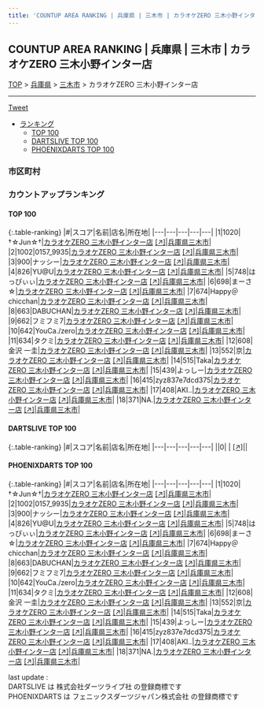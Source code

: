 ```yaml
---
title: 'COUNTUP AREA RANKING | 兵庫県 | 三木市 | カラオケZERO 三木小野インター店'
---
```

## COUNTUP AREA RANKING | 兵庫県 | 三木市 | カラオケZERO 三木小野インター店

[TOP](/darts/rank/) > [兵庫県](/darts/rank/兵庫県/) > [三木市](/darts/rank/兵庫県/三木市/) > カラオケZERO 三木小野インター店

___

<a href="https://twitter.com/share?ref_src=twsrc%5Etfw" data-text="COUNTUP AREA RANKING | 兵庫県三木市カラオケZERO 三木小野インター店" class="twitter-share-button" data-hashtags="DARTSLIVE,PHOENIXDARTS,darts,ダーツ" data-show-count="false">Tweet</a>

* [ランキング](#カウントアップランキング)
    * [TOP 100](#top-100)
    * [DARTSLIVE TOP 100](#dartslive-top-100)
    * [PHOENIXDARTS TOP 100](#phoenixdarts-top-100)

### 市区町村

<ul>

</ul>

### カウントアップランキング

#### TOP 100



{:.table-ranking}
|#|スコア|名前|店名|所在地|
|---|---|---|---|---|
|1|1020|<span class="rank-name-pd">†☆Jun☆†</span>|<a href="/darts/rank/shops/88305.html">カラオケZERO 三木小野インター店</a> <a href="https://vs.phoenixdarts.com/jp/shop/shopDetailInfo/s_88305?s_seq=88305">[↗]</a>|<a href="/darts/rank/兵庫県/三木市">兵庫県三木市</a>|
|2|1002|<span class="rank-name-pd">0157_9935</span>|<a href="/darts/rank/shops/88305.html">カラオケZERO 三木小野インター店</a> <a href="https://vs.phoenixdarts.com/jp/shop/shopDetailInfo/s_88305?s_seq=88305">[↗]</a>|<a href="/darts/rank/兵庫県/三木市">兵庫県三木市</a>|
|3|900|<span class="rank-name-pd">ナッシー</span>|<a href="/darts/rank/shops/88305.html">カラオケZERO 三木小野インター店</a> <a href="https://vs.phoenixdarts.com/jp/shop/shopDetailInfo/s_88305?s_seq=88305">[↗]</a>|<a href="/darts/rank/兵庫県/三木市">兵庫県三木市</a>|
|4|826|<span class="rank-name-pd">YU@U</span>|<a href="/darts/rank/shops/88305.html">カラオケZERO 三木小野インター店</a> <a href="https://vs.phoenixdarts.com/jp/shop/shopDetailInfo/s_88305?s_seq=88305">[↗]</a>|<a href="/darts/rank/兵庫県/三木市">兵庫県三木市</a>|
|5|748|<span class="rank-name-pd">はっぴぃぃ</span>|<a href="/darts/rank/shops/88305.html">カラオケZERO 三木小野インター店</a> <a href="https://vs.phoenixdarts.com/jp/shop/shopDetailInfo/s_88305?s_seq=88305">[↗]</a>|<a href="/darts/rank/兵庫県/三木市">兵庫県三木市</a>|
|6|698|<span class="rank-name-pd">まーさ☆</span>|<a href="/darts/rank/shops/88305.html">カラオケZERO 三木小野インター店</a> <a href="https://vs.phoenixdarts.com/jp/shop/shopDetailInfo/s_88305?s_seq=88305">[↗]</a>|<a href="/darts/rank/兵庫県/三木市">兵庫県三木市</a>|
|7|674|<span class="rank-name-pd">Happy＠chicchan</span>|<a href="/darts/rank/shops/88305.html">カラオケZERO 三木小野インター店</a> <a href="https://vs.phoenixdarts.com/jp/shop/shopDetailInfo/s_88305?s_seq=88305">[↗]</a>|<a href="/darts/rank/兵庫県/三木市">兵庫県三木市</a>|
|8|663|<span class="rank-name-pd">DABUCHAN</span>|<a href="/darts/rank/shops/88305.html">カラオケZERO 三木小野インター店</a> <a href="https://vs.phoenixdarts.com/jp/shop/shopDetailInfo/s_88305?s_seq=88305">[↗]</a>|<a href="/darts/rank/兵庫県/三木市">兵庫県三木市</a>|
|9|662|<span class="rank-name-pd">フミフミ7</span>|<a href="/darts/rank/shops/88305.html">カラオケZERO 三木小野インター店</a> <a href="https://vs.phoenixdarts.com/jp/shop/shopDetailInfo/s_88305?s_seq=88305">[↗]</a>|<a href="/darts/rank/兵庫県/三木市">兵庫県三木市</a>|
|10|642|<span class="rank-name-pd">YouCa./zero</span>|<a href="/darts/rank/shops/88305.html">カラオケZERO 三木小野インター店</a> <a href="https://vs.phoenixdarts.com/jp/shop/shopDetailInfo/s_88305?s_seq=88305">[↗]</a>|<a href="/darts/rank/兵庫県/三木市">兵庫県三木市</a>|
|11|634|<span class="rank-name-pd">タクミ</span>|<a href="/darts/rank/shops/88305.html">カラオケZERO 三木小野インター店</a> <a href="https://vs.phoenixdarts.com/jp/shop/shopDetailInfo/s_88305?s_seq=88305">[↗]</a>|<a href="/darts/rank/兵庫県/三木市">兵庫県三木市</a>|
|12|608|<span class="rank-name-pd">金沢 一圭</span>|<a href="/darts/rank/shops/88305.html">カラオケZERO 三木小野インター店</a> <a href="https://vs.phoenixdarts.com/jp/shop/shopDetailInfo/s_88305?s_seq=88305">[↗]</a>|<a href="/darts/rank/兵庫県/三木市">兵庫県三木市</a>|
|13|552|<span class="rank-name-pd">京</span>|<a href="/darts/rank/shops/88305.html">カラオケZERO 三木小野インター店</a> <a href="https://vs.phoenixdarts.com/jp/shop/shopDetailInfo/s_88305?s_seq=88305">[↗]</a>|<a href="/darts/rank/兵庫県/三木市">兵庫県三木市</a>|
|14|515|<span class="rank-name-pd">Taka</span>|<a href="/darts/rank/shops/88305.html">カラオケZERO 三木小野インター店</a> <a href="https://vs.phoenixdarts.com/jp/shop/shopDetailInfo/s_88305?s_seq=88305">[↗]</a>|<a href="/darts/rank/兵庫県/三木市">兵庫県三木市</a>|
|15|439|<span class="rank-name-pd">よっしー</span>|<a href="/darts/rank/shops/88305.html">カラオケZERO 三木小野インター店</a> <a href="https://vs.phoenixdarts.com/jp/shop/shopDetailInfo/s_88305?s_seq=88305">[↗]</a>|<a href="/darts/rank/兵庫県/三木市">兵庫県三木市</a>|
|16|415|<span class="rank-name-pd">zyz837e7dcd375</span>|<a href="/darts/rank/shops/88305.html">カラオケZERO 三木小野インター店</a> <a href="https://vs.phoenixdarts.com/jp/shop/shopDetailInfo/s_88305?s_seq=88305">[↗]</a>|<a href="/darts/rank/兵庫県/三木市">兵庫県三木市</a>|
|17|408|<span class="rank-name-pd">AKI..</span>|<a href="/darts/rank/shops/88305.html">カラオケZERO 三木小野インター店</a> <a href="https://vs.phoenixdarts.com/jp/shop/shopDetailInfo/s_88305?s_seq=88305">[↗]</a>|<a href="/darts/rank/兵庫県/三木市">兵庫県三木市</a>|
|18|371|<span class="rank-name-pd">NA.</span>|<a href="/darts/rank/shops/88305.html">カラオケZERO 三木小野インター店</a> <a href="https://vs.phoenixdarts.com/jp/shop/shopDetailInfo/s_88305?s_seq=88305">[↗]</a>|<a href="/darts/rank/兵庫県/三木市">兵庫県三木市</a>|


#### DARTSLIVE TOP 100



{:.table-ranking}
|#|スコア|名前|店名|所在地|
|---|---|---|---|---|
||0|<span class="rank-name-dl"> </span>|<a href="/darts/rank/shops/.html"></a> <a href="">[↗]</a>|<a href="/darts/rank//"></a>|


#### PHOENIXDARTS TOP 100



{:.table-ranking}
|#|スコア|名前|店名|所在地|
|---|---|---|---|---|
|1|1020|<span class="rank-name-pd">†☆Jun☆†</span>|<a href="/darts/rank/shops/88305.html">カラオケZERO 三木小野インター店</a> <a href="https://vs.phoenixdarts.com/jp/shop/shopDetailInfo/s_88305?s_seq=88305">[↗]</a>|<a href="/darts/rank/兵庫県/三木市">兵庫県三木市</a>|
|2|1002|<span class="rank-name-pd">0157_9935</span>|<a href="/darts/rank/shops/88305.html">カラオケZERO 三木小野インター店</a> <a href="https://vs.phoenixdarts.com/jp/shop/shopDetailInfo/s_88305?s_seq=88305">[↗]</a>|<a href="/darts/rank/兵庫県/三木市">兵庫県三木市</a>|
|3|900|<span class="rank-name-pd">ナッシー</span>|<a href="/darts/rank/shops/88305.html">カラオケZERO 三木小野インター店</a> <a href="https://vs.phoenixdarts.com/jp/shop/shopDetailInfo/s_88305?s_seq=88305">[↗]</a>|<a href="/darts/rank/兵庫県/三木市">兵庫県三木市</a>|
|4|826|<span class="rank-name-pd">YU@U</span>|<a href="/darts/rank/shops/88305.html">カラオケZERO 三木小野インター店</a> <a href="https://vs.phoenixdarts.com/jp/shop/shopDetailInfo/s_88305?s_seq=88305">[↗]</a>|<a href="/darts/rank/兵庫県/三木市">兵庫県三木市</a>|
|5|748|<span class="rank-name-pd">はっぴぃぃ</span>|<a href="/darts/rank/shops/88305.html">カラオケZERO 三木小野インター店</a> <a href="https://vs.phoenixdarts.com/jp/shop/shopDetailInfo/s_88305?s_seq=88305">[↗]</a>|<a href="/darts/rank/兵庫県/三木市">兵庫県三木市</a>|
|6|698|<span class="rank-name-pd">まーさ☆</span>|<a href="/darts/rank/shops/88305.html">カラオケZERO 三木小野インター店</a> <a href="https://vs.phoenixdarts.com/jp/shop/shopDetailInfo/s_88305?s_seq=88305">[↗]</a>|<a href="/darts/rank/兵庫県/三木市">兵庫県三木市</a>|
|7|674|<span class="rank-name-pd">Happy＠chicchan</span>|<a href="/darts/rank/shops/88305.html">カラオケZERO 三木小野インター店</a> <a href="https://vs.phoenixdarts.com/jp/shop/shopDetailInfo/s_88305?s_seq=88305">[↗]</a>|<a href="/darts/rank/兵庫県/三木市">兵庫県三木市</a>|
|8|663|<span class="rank-name-pd">DABUCHAN</span>|<a href="/darts/rank/shops/88305.html">カラオケZERO 三木小野インター店</a> <a href="https://vs.phoenixdarts.com/jp/shop/shopDetailInfo/s_88305?s_seq=88305">[↗]</a>|<a href="/darts/rank/兵庫県/三木市">兵庫県三木市</a>|
|9|662|<span class="rank-name-pd">フミフミ7</span>|<a href="/darts/rank/shops/88305.html">カラオケZERO 三木小野インター店</a> <a href="https://vs.phoenixdarts.com/jp/shop/shopDetailInfo/s_88305?s_seq=88305">[↗]</a>|<a href="/darts/rank/兵庫県/三木市">兵庫県三木市</a>|
|10|642|<span class="rank-name-pd">YouCa./zero</span>|<a href="/darts/rank/shops/88305.html">カラオケZERO 三木小野インター店</a> <a href="https://vs.phoenixdarts.com/jp/shop/shopDetailInfo/s_88305?s_seq=88305">[↗]</a>|<a href="/darts/rank/兵庫県/三木市">兵庫県三木市</a>|
|11|634|<span class="rank-name-pd">タクミ</span>|<a href="/darts/rank/shops/88305.html">カラオケZERO 三木小野インター店</a> <a href="https://vs.phoenixdarts.com/jp/shop/shopDetailInfo/s_88305?s_seq=88305">[↗]</a>|<a href="/darts/rank/兵庫県/三木市">兵庫県三木市</a>|
|12|608|<span class="rank-name-pd">金沢 一圭</span>|<a href="/darts/rank/shops/88305.html">カラオケZERO 三木小野インター店</a> <a href="https://vs.phoenixdarts.com/jp/shop/shopDetailInfo/s_88305?s_seq=88305">[↗]</a>|<a href="/darts/rank/兵庫県/三木市">兵庫県三木市</a>|
|13|552|<span class="rank-name-pd">京</span>|<a href="/darts/rank/shops/88305.html">カラオケZERO 三木小野インター店</a> <a href="https://vs.phoenixdarts.com/jp/shop/shopDetailInfo/s_88305?s_seq=88305">[↗]</a>|<a href="/darts/rank/兵庫県/三木市">兵庫県三木市</a>|
|14|515|<span class="rank-name-pd">Taka</span>|<a href="/darts/rank/shops/88305.html">カラオケZERO 三木小野インター店</a> <a href="https://vs.phoenixdarts.com/jp/shop/shopDetailInfo/s_88305?s_seq=88305">[↗]</a>|<a href="/darts/rank/兵庫県/三木市">兵庫県三木市</a>|
|15|439|<span class="rank-name-pd">よっしー</span>|<a href="/darts/rank/shops/88305.html">カラオケZERO 三木小野インター店</a> <a href="https://vs.phoenixdarts.com/jp/shop/shopDetailInfo/s_88305?s_seq=88305">[↗]</a>|<a href="/darts/rank/兵庫県/三木市">兵庫県三木市</a>|
|16|415|<span class="rank-name-pd">zyz837e7dcd375</span>|<a href="/darts/rank/shops/88305.html">カラオケZERO 三木小野インター店</a> <a href="https://vs.phoenixdarts.com/jp/shop/shopDetailInfo/s_88305?s_seq=88305">[↗]</a>|<a href="/darts/rank/兵庫県/三木市">兵庫県三木市</a>|
|17|408|<span class="rank-name-pd">AKI..</span>|<a href="/darts/rank/shops/88305.html">カラオケZERO 三木小野インター店</a> <a href="https://vs.phoenixdarts.com/jp/shop/shopDetailInfo/s_88305?s_seq=88305">[↗]</a>|<a href="/darts/rank/兵庫県/三木市">兵庫県三木市</a>|
|18|371|<span class="rank-name-pd">NA.</span>|<a href="/darts/rank/shops/88305.html">カラオケZERO 三木小野インター店</a> <a href="https://vs.phoenixdarts.com/jp/shop/shopDetailInfo/s_88305?s_seq=88305">[↗]</a>|<a href="/darts/rank/兵庫県/三木市">兵庫県三木市</a>|


<div class="footer border-top border-gray-light mt-5 pt-3 text-right text-gray">
    last update : <span style="font-weight: italic" id="foot_last_modified"></span><br />
    DARTSLIVE は 株式会社ダーツライブ社 の登録商標です<br />
    PHOENIXDARTS は フェニックスダーツジャパン株式会社 の登録商標です<br />
</div>

<script src="https://cdnjs.cloudflare.com/ajax/libs/jquery.tablesorter/2.31.3/js/jquery.tablesorter.min.js" integrity="sha512-qzgd5cYSZcosqpzpn7zF2ZId8f/8CHmFKZ8j7mU4OUXTNRd5g+ZHBPsgKEwoqxCtdQvExE5LprwwPAgoicguNg==" crossorigin="anonymous" referrerpolicy="no-referrer"></script>
<link rel="stylesheet" href="https://cdnjs.cloudflare.com/ajax/libs/jquery.tablesorter/2.31.3/css/theme.default.min.css" integrity="sha512-wghhOJkjQX0Lh3NSWvNKeZ0ZpNn+SPVXX1Qyc9OCaogADktxrBiBdKGDoqVUOyhStvMBmJQ8ZdMHiR3wuEq8+w==" crossorigin="anonymous" referrerpolicy="no-referrer" />
<script>
$(function() {
    $(".table-ranking").tablesorter({sortList:[[0, 0]]});
    $("#foot_last_modified").text(formatDate(new Date(document.lastModified), 'yyyy-MM-dd HH:mm:ss'));
});
</script>

<script async src="https://platform.twitter.com/widgets.js" charset="utf-8"></script>